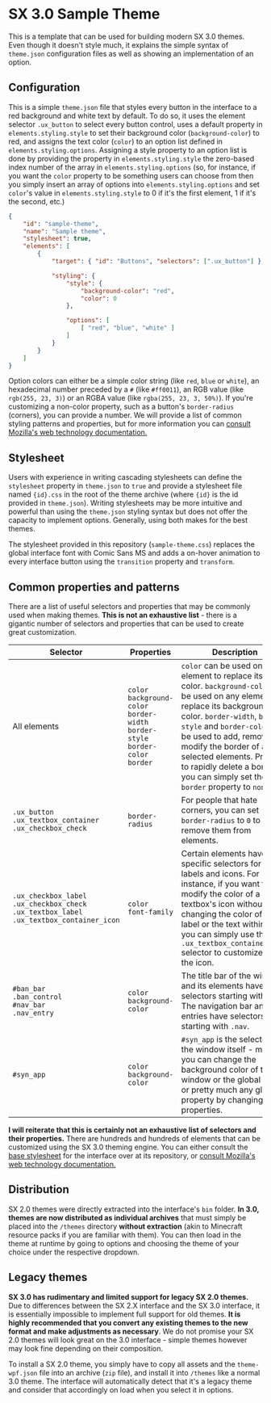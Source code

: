 # SX 3.0 Sample Theme
This is a template that can be used for building modern SX 3.0 themes. Even though it doesn't style much, it explains the simple syntax of `theme.json` configuration files as well as showing an implementation of an option.

## Configuration
This is a simple `theme.json` file that styles every button in the interface to a red background and white text by default. To do so, it uses the element selector `.ux_button` to select every button control, uses a default property in `elements.styling.style` to set their background color (`background-color`) to red, and assigns the text color (`color`) to an option list defined in `elements.styling.options`. Assigning a style property to an option list is done by providing the property in `elements.styling.style` the zero-based index number of the array in `elements.styling.options` (so, for instance, if you want the `color` property to be something users can choose from then you simply insert an array of options into `elements.styling.options` and set `color`'s value in `elements.styling.style` to 0 if it's the first element, 1 if it's the second, etc.)
```json
{
    "id": "sample-theme",
    "name": "Sample theme",
    "stylesheet": true,
    "elements": [
        {
            "target": { "id": "Buttons", "selectors": [".ux_button"] },

            "styling": {
                "style": {
                    "background-color": "red",
                    "color": 0
                },

                "options": [
                    [ "red", "blue", "white" ]
                ]
            }
        }
    ]
}
```
Option colors can either be a simple color string (like `red`, `blue` or `white`), an hexadecimal number preceded by a `#` (like `#ff0011`), an RGB value (like `rgb(255, 23, 3)`) or an RGBA value (like `rgba(255, 23, 3, 50%)`). If you're customizing a non-color property, such as a button's `border-radius` (corners), you can provide a number. We will provide a list of common styling patterns and properties, but for more information you can [consult Mozilla's web technology documentation.](https://developer.mozilla.org/en-US/docs/Web/CSS/Reference)

## Stylesheet
Users with experience in writing cascading stylesheets can define the `stylesheet` property in `theme.json` to `true` and provide a stylesheet file named `{id}.css` in the root of the theme archive (where `{id}` is the id provided in `theme.json`). Writing stylesheets may be more intuitive and powerful than using the `theme.json` styling syntax but does not offer the capacity to implement options. Generally, using both makes for the best themes.

The stylesheet provided in this repository (`sample-theme.css`) replaces the global interface font with Comic Sans MS and adds a on-hover animation to every interface button using the `transition` property and `transform`.
## Common properties and patterns
There are a list of useful selectors and properties that may be commonly used when making themes. **This is not an exhaustive list** - there is a gigantic number of selectors and properties that can be used to create great customization.

| Selector | Properties | Description |
| - | - | - |
|All elements|`color`<br/>`background-color`<br/>`border-width`<br/>`border-style`<br/>`border-color`<br/>`border`|`color` can be used on any element to replace its text color. `background-color` can be used on any element to replace its background-color. `border-width`, `border-style` and `border-color` can be used to add, remove or modify the border of any selected elements. Protip: to rapidly delete a border, you can simply set the `border` property to `none`.|
|`.ux_button`<br/>`.ux_textbox_container`<br/>`.ux_checkbox_check`|`border-radius`|For people that hate corners, you can set `border-radius` to `0` to remove them from elements.|
|`.ux_checkbox_label`<br/>`.ux_checkbox_check`<br/>`.ux_textbox_label`<br/>`.ux_textbox_container_icon`|`color`<br/>`font-family`|Certain elements have specific selectors for their labels and icons. For instance, if you want to modify the color of a textbox's icon without also changing the color of its label or the text within, then you can simply use the `.ux_textbox_container_icon` selector to customize only the icon.|
|`#ban_bar`<br/>`.ban_control`<br/>`#nav_bar`<br/>`.nav_entry`|`color`<br/>`background-color`|The title bar of the window and its elements have selectors starting with `#ban`. The navigation bar and its entries have selectors starting with `.nav`.|
|`#syn_app`|`color`<br/>`background-color`|`#syn_app` is the selector for the window itself - meaning you can change the background color of the window or the global color, or pretty much any global property by changing its properties.|

**I will reiterate that this is certainly not an exhaustive list of selectors and their properties.** There are hundreds and hundreds of elements that can be customized using the SX 3.0 theming engine. You can either consult the [base stylesheet](https://github.com/synllc/hw/blob/main/src/renderer/hollywood-base.scss) for the interface over at its repository, or [consult Mozilla's web technology documentation.](https://developer.mozilla.org/en-US/docs/Web/CSS/Reference)
## Distribution
SX 2.0 themes were directly extracted into the interface's `bin` folder. **In 3.0, themes are now distributed as individual archives** that must simply be placed into the `/themes` directory **without extraction** (akin to Minecraft resource packs if you are familiar with them). You can then load in the theme at runtime by going to options and choosing the theme of your choice under the respective dropdown.
## Legacy themes
**SX 3.0 has rudimentary and limited support for legacy SX 2.0 themes.** Due to differences between the SX 2.X interface and the SX 3.0 interface, it is essentially impossible to implement full support for old themes. **It is highly recommended that you convert any existing themes to the new format and make adjustments as necessary**. We do not promise your SX 2.0 themes will look great on the 3.0 interface - simple themes however may look fine depending on their composition.

To install a SX 2.0 theme, you simply have to copy all assets and the `theme-wpf.json` file into an archive (`zip` file), and install it into `/themes` like a normal 3.0 theme. The interface will automatically detect that it's a legacy theme and consider that accordingly on load when you select it in options.